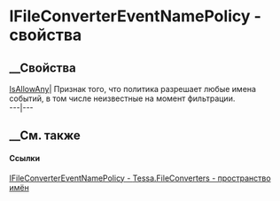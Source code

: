 # IFileConverterEventNamePolicy - свойства
##  __Свойства
[IsAllowAny](P_Tessa_FileConverters_IFileConverterEventNamePolicy_IsAllowAny.htm)|
Признак того, что политика разрешает любые имена событий, в том числе
неизвестные на момент фильтрации.  
---|---  
##  __См. также
#### Ссылки
[IFileConverterEventNamePolicy -
](T_Tessa_FileConverters_IFileConverterEventNamePolicy.htm)
[Tessa.FileConverters - пространство имён](N_Tessa_FileConverters.htm)
